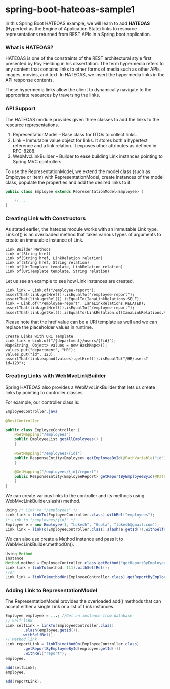 # spring-boot-hateoas-sample1

In this Spring Boot HATEOAS example, we will learn to add **HATEOAS** (Hypertext as the Engine of Application State)
links to resource representations returned from REST APIs in a Spring boot application.

### What is HATEOAS?

HATEOAS is one of the constraints of the REST architectural style first presented by Roy Fielding in his dissertation.
The term hypermedia refers to any content that contains links to other forms of media such as other APIs, images,
movies, and text. In HATEOAS, we insert the hypermedia links in the API response contents.

These hypermedia links allow the client to dynamically navigate to the appropriate resources by traversing the links.

### API Support

The HATEOAS module provides given three classes to add the links to the resource representations.

1. RepresentationModel – Base class for DTOs to collect links.
2. Link – Immutable value object for links. It stores both a hypertext reference and a link relation. It exposes other
   attributes as defined in RFC-8288.
3. WebMvcLinkBuilder – Builder to ease building Link instances pointing to Spring MVC controllers.

To use the RepresentationModel, we extend the model class (such as Employee or Item) with RepresentationModel, create
instances of the model class, populate the properties and add the desired links to it.

```java
public class Employee extends RepresentationModel<Employee> {

    //...
}
```

### Creating Link with Constructors

As stated earlier, the hateoas module works with an immutable Link type. Link.of() is an overloaded method that takes
various
types of arguments to create an immutable instance of Link.

```shell
Link Builder Methods
Link of(String href)
Link of(String href, LinkRelation relation)
Link of(String href, String relation)
Link of(UriTemplate template, LinkRelation relation)
Link of(UriTemplate template, String relation)
```

Let us see an example to see how Link instances are created.

```shell
Link link = Link.of("/employee-report");
assertThat(link.getHref()).isEqualTo("/employee-report");
assertThat(link.getRel()).isEqualTo(IanaLinkRelations.SELF);
link = Link.of("/employee-report", IanaLinkRelations.RELATED);
assertThat(link.getHref()).isEqualTo("/employee-report");
assertThat(link.getRel()).isEqualTo(LinkRelation.of(IanaLinkRelations.RELATED));
```

Please note that the href value can be a URI template as well and we can replace the placeholder values in runtime.

```shell
Create Links with URI Template
Link link = Link.of("/{department}/users/{?id}");
Map<String, Object> values = new HashMap<>();
values.put("department", "HR");
values.put("id", 123);
assertThat(link.expand(values).getHref()).isEqualTo("/HR/users?id=123");
```

### Creating Links with WebMvcLinkBuilder

Spring HATEOAS also provides a WebMvcLinkBuilder that lets us create links by pointing to controller classes.

For example, our controller class is:

```java
EmployeeController.java

@RestController

public class EmployeeController {
    @GetMapping("/employees")
    public EmployeeList getAllEmployees() {
    }

    @GetMapping("/employees/{id}")
    public ResponseEntity<Employee> getEmployeeById(@PathVariable("id") int id) {
    }

    @GetMapping("/employees/{id}/report")
    public ResponseEntity<EmployeeReport> getReportByEmployeeById(@PathVariable("id") int id) {
    }
}
```

We can create various links to the controller and its methods using WebMvcLinkBuilder.slash() method.

```java
Using /* Link to "/employees" */
Link link = linkTo(EmployeeController.class).withRel("employees");
/* Link to "/employees/{id}" */
Employee e = new Employee(1, "Lokesh", "Gupta", "lokesh@gmail.com");
Link link = linkTo(EmployeeController.class).slash(e.getId()).withSelfRel();
```

We can also use create a Method instance and pass it to WebMvcLinkBuilder.methodOn().

```java
Using Method
Instance
Method method = EmployeeController.class.getMethod("getReportByEmployeeById", Integer.class);
Link link = linkTo(method, 111).withSelfRel();
//or
Link link = linkTo(methodOn(EmployeeController.class).getReportByEmployeeById(111)).withSelfRel();
```

### Adding Link to RepresentationModel

The RepresentationModel provides the overloaded add() methods that can accept either a single Link or a list of Link
instances.

```java
Employee employee = ...; //Get an instance from database
// Self link
Link selfLink = linkTo(EmployeeController.class)
        .slash(employee.getId()).
        withSelfRel();
// Method link
Link reportLink = linkTo(methodOn(EmployeeController.class)
        .getReportByEmployeeById(employee.getId()))
        .withRel("report");
employee.

add(selfLink);
employee.

add(reportLink);
```
